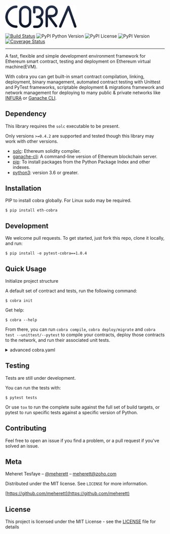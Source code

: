 <img src="https://raw.githubusercontent.com/cobraframework/cobra/master/cobra.png" width="225">

[![Build Status](https://travis-ci.com/cobraframework/cobra.svg?branch=master)](https://travis-ci.com/cobraframework/cobra)
![PyPI Python Version](https://img.shields.io/pypi/pyversions/eth-cobra.svg)
![PyPI License](https://img.shields.io/pypi/l/eth-cobra.svg?color=black)
![PyPI Version](https://img.shields.io/pypi/v/eth-cobra.svg?color=blue)
[![Coverage Status](https://coveralls.io/repos/github/cobraframework/cobra/badge.svg?branch=master)](https://coveralls.io/github/cobraframework/cobra?branch=master)

---

A fast, flexible and simple development environment framework for Ethereum smart contract, testing and 
deployment on Ethereum virtual machine(EVM).

With cobra you can get built-in smart contract compilation, linking, deployment, binary management, 
automated contract testing with Unittest and PyTest frameworks, scriptable deployment & migrations framework 
and network management for deploying to many public & private networks like [INFURA](https://infura.io) or 
[Ganache CLI](https://github.com/trufflesuite/ganache-cli).

## Dependency

This library requires the `solc` executable to be present.

Only versions `>=0.4.2` are supported and tested though this library may work
with other versions.

* [solc](http://solidity.readthedocs.io/en/latest/installing-solidity.html): Ethereum solidity compiler.
* [ganache-cli](https://github.com/trufflesuite/ganache-cli): A command-line version of Ethereum blockchain server.
* [pip](https://pypi.org/project/pip/): To install packages from the Python Package Index and other indexes.
* [python3](https://www.python.org/downloads/release/python-368/): version 3.6 or greater.

## Installation
PIP to install cobra globally. For Linux sudo may be required.
```
$ pip install eth-cobra
```

## Development
We welcome pull requests. To get started, just fork this repo, clone it locally, and run:
```
$ pip install -e pytest-cobra==1.0.4
```

## Quick Usage

Initialize project structure 

A default set of contract and tests, run the following command: 

```
$ cobra init
```

Get help:

```
$ cobra --help
```

From there, you can run `cobra compile`, `cobra deploy/migrate` and `cobra test --unittest/--pytest` 
to compile your contracts, deploy those contracts to the network, and run their associated unit tests.
 
 
<details>
<summary>advanced cobra.yaml</summary>

```yaml
compile:
  solidity_path: "./contracts" # global
  artifact_path: "./build/contracts"
  contracts: [
    contract: {
        solidity: "Contract.sol",
        solidity_path: "./contracts/libs", # detail
        import_remappings: [
          "=/path/folder/contracts/"
       ],
        allow_paths: [
          "/path/folder/contracts/"
        ]
    }
  ]

deploy:
  artifact_path: "./build/contracts/"
  contracts: [
    contract: {
        artifact: "Contract.json",
        links: ["Contract.json"]
    }
  ]

test:
  artifact_path: "./build/contracts/"
  test_paths: ["./tests"]
  contracts: [
    contract: {
        artifact: "Contract.json",
        links: ["Contract.json"]
    }
  ]

network:
  development: {
    url: "https://ropsten.infura.io/...",
#    host: "localhost",
#    port: 8545,
    hdwallet: {
        mnemonic: "decide adjust legend nation type same task aim rigid lucky guilt close", # or
        seed: "decide adjust legend nation type same task aim rigid lucky guilt close",
        password: "meherett",
        private: "5f8935bb3b61b312ba1114cbf6f1ea30102383f2b043a1b213aa482132d25049",
        gas: 3000000,
        gas_price: 1000000
    },
    protocol: "HTTPS", # HTTP, HTTPS, WS(WebSocket) and ICP
#    account: {
#      address: "0x6a373a75c388ac2d160f1d2b6d9ada34f29831cd",
#      gas: 3000000,
#      gas_price: 1000000
#    }
  }
```
</details>

## Testing
Tests are still under development.

You can run the tests with:

```
$ pytest tests
```

Or use `tox` to run the complete suite against the full set of build targets, or pytest to run specific 
tests against a specific version of Python.

## Contributing
Feel free to open an issue if you find a problem, or a pull request if you've solved an issue.

## Meta

Meheret Tesfaye – [@meherett](https://github.com/meherett) – meherett@zoho.com

Distributed under the MIT license. See ``LICENSE`` for more information.

[https://github.com/meherett](https://github.com/meherett)

## License

This project is licensed under the MIT License - see the [LICENSE](LICENSE) file for details

